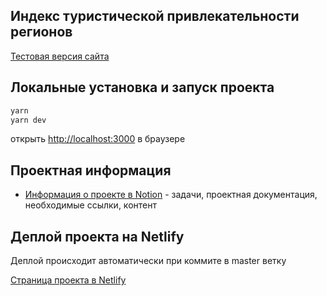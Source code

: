 ## Индекс туристической привлекательности регионов

[Тестовая версия сайта](https://index-tourism.netlify.app/)

## Локальные установка и запуск проекта

```bash
yarn
yarn dev
```

открыть [http://localhost:3000](http://localhost:3000) в браузере

## Проектная информация

- [Информация о проекте в Notion](https://www.notion.so/ris/f5af2ae60d604d068fbd46a0db5dda7a) - задачи, проектная документация, необходимые ссылки, контент

## Деплой проекта на Netlify

Деплой происходит автоматически при коммите в master ветку

[Страница проекта в Netlify](https://app.netlify.com/sites/index-tourism/overview)
